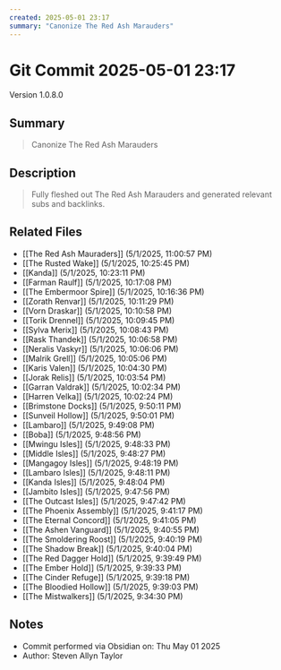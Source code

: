 ```yaml
---
created: 2025-05-01 23:17
summary: "Canonize The Red Ash Marauders"
---
```


# Git Commit 2025-05-01 23:17

Version 1.0.8.0

## Summary
> Canonize The Red Ash Marauders

## Description
> Fully fleshed out The Red Ash Marauders and generated relevant subs and backlinks.

## Related Files
- [[The Red Ash Mauraders]] (5/1/2025, 11:00:57 PM)
- [[The Rusted Wake]] (5/1/2025, 10:25:45 PM)
- [[Kanda]] (5/1/2025, 10:23:11 PM)
- [[Farman Raulf]] (5/1/2025, 10:17:08 PM)
- [[The Embermoor Spire]] (5/1/2025, 10:16:36 PM)
- [[Zorath Renvar]] (5/1/2025, 10:11:29 PM)
- [[Vorn Draskar]] (5/1/2025, 10:10:58 PM)
- [[Torik Drennel]] (5/1/2025, 10:09:45 PM)
- [[Sylva Merix]] (5/1/2025, 10:08:43 PM)
- [[Rask Thandek]] (5/1/2025, 10:06:58 PM)
- [[Neralis Vaskyr]] (5/1/2025, 10:06:06 PM)
- [[Malrik Grell]] (5/1/2025, 10:05:06 PM)
- [[Karis Valen]] (5/1/2025, 10:04:30 PM)
- [[Jorak Relis]] (5/1/2025, 10:03:54 PM)
- [[Garran Valdrak]] (5/1/2025, 10:02:34 PM)
- [[Harren Velka]] (5/1/2025, 10:02:24 PM)
- [[Brimstone Docks]] (5/1/2025, 9:50:11 PM)
- [[Sunveil Hollow]] (5/1/2025, 9:50:01 PM)
- [[Lambaro]] (5/1/2025, 9:49:08 PM)
- [[Boba]] (5/1/2025, 9:48:56 PM)
- [[Mwingu Isles]] (5/1/2025, 9:48:33 PM)
- [[Middle Isles]] (5/1/2025, 9:48:27 PM)
- [[Mangagoy Isles]] (5/1/2025, 9:48:19 PM)
- [[Lambaro Isles]] (5/1/2025, 9:48:11 PM)
- [[Kanda Isles]] (5/1/2025, 9:48:04 PM)
- [[Jambito Isles]] (5/1/2025, 9:47:56 PM)
- [[The Outcast Isles]] (5/1/2025, 9:47:42 PM)
- [[The Phoenix Assembly]] (5/1/2025, 9:41:17 PM)
- [[The Eternal Concord]] (5/1/2025, 9:41:05 PM)
- [[The Ashen Vanguard]] (5/1/2025, 9:40:55 PM)
- [[The Smoldering Roost]] (5/1/2025, 9:40:19 PM)
- [[The Shadow Break]] (5/1/2025, 9:40:04 PM)
- [[The Red Dagger Hold]] (5/1/2025, 9:39:49 PM)
- [[The Ember Hold]] (5/1/2025, 9:39:33 PM)
- [[The Cinder Refuge]] (5/1/2025, 9:39:18 PM)
- [[The Bloodied Hollow]] (5/1/2025, 9:39:03 PM)
- [[The Mistwalkers]] (5/1/2025, 9:34:30 PM)

## Notes
- Commit performed via Obsidian on: Thu May 01 2025
- Author: Steven Allyn Taylor

